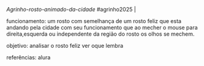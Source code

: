 *Agrinho-rosto-animado-da-cidade*
#agrinho2025 | 

funcionamento:
um rosto com semelhança de um rosto feliz que esta andando pela cidade com seu funcionamento que ao mecher o mouse para direita,esquerda ou independente da região do rosto os olhos se mechem.

objetivo: analisar o rosto feliz ver oque lembra

referências: alura 
